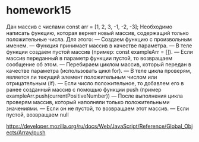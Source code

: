# homework15

Дан массив с числами const arr = [1, 2, 3, -1, -2, -3];
Необходимо написать функцию, которая вернет новый массив, содержащий только положительные числа. Для этого:
— Создаем функцию с произвольным именем.
— Функция принимает массив в качестве параметра.
— В теле функции создаем пустой массив (пример: const exampleArr = []).
— Если массив переданный в параметр функции пустой, то возвращаем сообщение об этом.
— Перебираем циклом массив, который передан в качестве параметра (использовать цикл for).
— В теле цикла проверям, является ли текущий элемент положительным числом или отрицательным (if).
— Если число положительное, то добавлем его в ранее созданный массив с помощью функции push (пример exampleArr.push(currentPositiveNumber))
— После выполнения цикла проверям массив, который наполняли только положительными значениями.
— Если он не пустой, то возвращаем этот массив.
— Если пустой, возвращаем null

https://developer.mozilla.org/ru/docs/Web/JavaScript/Reference/Global_Objects/Array/push
